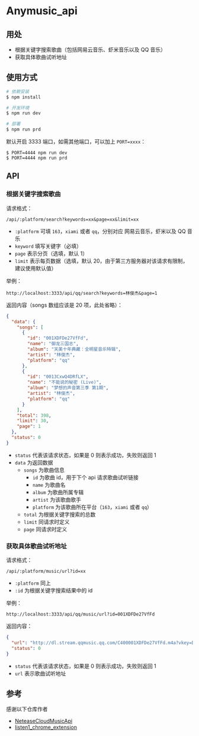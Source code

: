 # Anymusic_api

## 用处

- 根据关键字搜索歌曲（包括网易云音乐、虾米音乐以及 QQ 音乐）
- 获取具体歌曲试听地址

## 使用方式 

```bash
# 依赖安装
$ npm install

# 开发环境
$ npm run dev

# 部署
$ npm run prd
```

默认开启 3333 端口，如需其他端口，可以加上 `PORT=xxxx`：

```
$ PORT=4444 npm run dev
$ PORT=4444 npm run prd
```

## API

### 根据关键字搜索歌曲

请求格式：

```
/api/:platform/search?keywords=xx&page=xx&limit=xx
```

- `:platform` 可填 `163`，`xiami` 或者 `qq`，分别对应 网易云音乐，虾米以及 QQ 音乐
- `keyword` 填写关键字（必填）
- `page` 表示分页（选填，默认 1）
- `limit` 表示每页数据（选填，默认 20，由于第三方服务器对该请求有限制，建议使用默认值）

举例：

```
http://localhost:3333/api/qq/search?keywords=林俊杰&page=1
```

返回内容（songs 数组应该是 20 项，此处省略）：

```json
{
  "data": {
    "songs": [
      {
        "id": "001XDFDe27VfFd",
        "name": "御龙三国志",
        "album": "天美十年典藏：全明星音乐特辑",
        "artist": "林俊杰",
        "platform": "qq"
      },
      {
        "id": "0013CxwQ4DRfLX",
        "name": "不能说的秘密 (Live)",
        "album": "梦想的声音第三季 第1期",
        "artist": "林俊杰",
        "platform": "qq"
      }
    ],
    "total": 398,
    "limit": 30,
    "page": 1
  },
  "status": 0
}
```

- `status` 代表该请求状态，如果是 0 则表示成功，失败则返回 1
- `data` 为返回数据
  - `songs` 为歌曲信息
    - `id` 为歌曲 id，用于下个 api 请求歌曲试听链接
    - `name` 为歌曲名
    - `album` 为歌曲所属专辑
    - `artist` 为该歌曲歌手
    - `platform` 为该歌曲所在平台（`163`，`xiami` 或者 `qq`）
  - `total` 为根据关键字搜索的总数
  - `limit` 同请求时定义
  - `page` 同请求时定义

### 获取具体歌曲试听地址

请求格式：

```
/api/:platform/music/url?id=xx
```

- `:platform` 同上
- `:id` 为根据关键字搜索结果中的 id

举例：

```
http://localhost:3333/api/qq/music/url?id=001XDFDe27VfFd
```

返回内容：

```json
{
  "url": "http://dl.stream.qqmusic.qq.com/C400001XDFDe27VfFd.m4a?vkey=D6D18B2AEB3BA80EEEFDE192D8E9831F876BA06F3269AE7BBD63F47C4AA6305AA7AA6D46E0C080A4138E0DE3EF8ED8FE6E734F8AEDF54114&uin=1297716249&fromtag=0&guid=7332953645",
  "status": 0
}
```

- `status` 代表该请求状态，如果是 0 则表示成功，失败则返回 1
- `url` 表示歌曲试听地址

## 参考

感谢以下仓库作者

- [NeteaseCloudMusicApi](https://github.com/Binaryify/NeteaseCloudMusicApi)
- [listen1_chrome_extension](https://github.com/listen1/listen1_chrome_extension)
